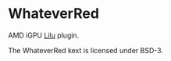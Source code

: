 # WhateverRed

AMD iGPU [Lilu](https://github.com/acidanthera/Lilu) plugin.

The WhateverRed kext is licensed under BSD-3.
